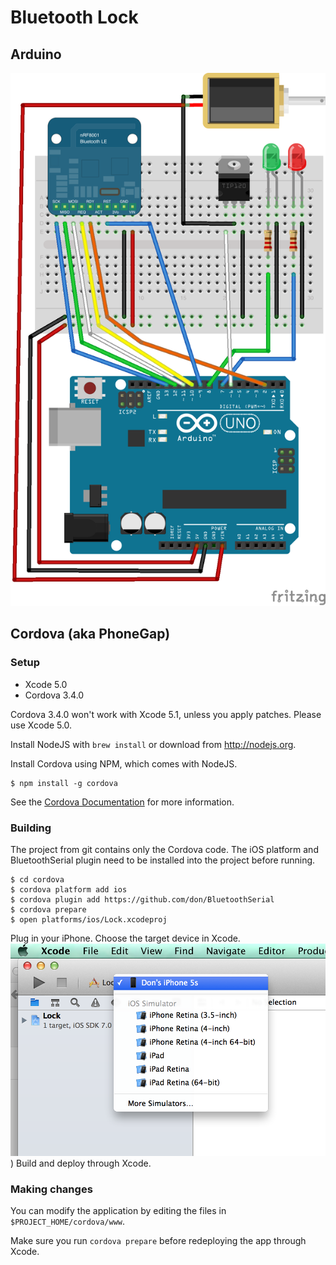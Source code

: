 # Bluetooth Lock

## Arduino

![](images/BluetoothLock.png)

## Cordova (aka PhoneGap)

### Setup

 * Xcode 5.0
 * Cordova 3.4.0

Cordova 3.4.0 won't work with Xcode 5.1, unless you apply patches. Please use Xcode 5.0.
 
Install NodeJS with `brew install` or download from http://nodejs.org.

Install Cordova using NPM, which comes with NodeJS.

    $ npm install -g cordova
    
See the [Cordova Documentation](http://docs.phonegap.com/en/3.4.0/guide_platforms_ios_index.md.html#iOS%20Platform%20Guide) for more information.
  
### Building

The project from git contains only the Cordova code. The iOS platform and BluetoothSerial plugin need to be installed into the project before running.

    $ cd cordova
    $ cordova platform add ios
    $ cordova plugin add https://github.com/don/BluetoothSerial
    $ cordova prepare
    $ open platforms/ios/Lock.xcodeproj
  
Plug in your iPhone.
Choose the target device in Xcode.
![](images/XcodeChoosePhone.png))
Build and deploy through Xcode.

### Making changes

You can modify the application by editing the files in `$PROJECT_HOME/cordova/www`.

Make sure you run `cordova prepare` before redeploying the app through Xcode.
